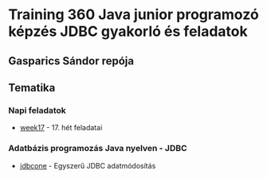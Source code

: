# Training 360 Java junior programozó képzés JDBC gyakorló és feladatok
## Gasparics Sándor repója

## Tematika

### Napi feladatok
* [week17](src/main/java/week17/) - 17. hét feladatai

### Adatbázis programozás Java nyelven - JDBC
* [jdbcone](src/main/java/jdbcone/) - Egyszerű JDBC adatmódosítás


